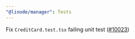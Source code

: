 ```yaml
---
"@linode/manager": Tests
---
```


Fix `CreditCard.test.tsx` failing unit test ([#10023](https://github.com/linode/manager/pull/10023))
